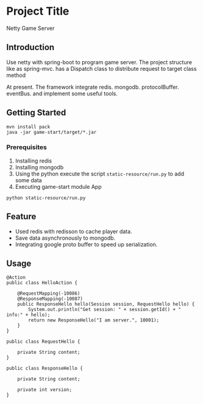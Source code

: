 # Project Title

Netty Game Server

## Introduction

Use netty with spring-boot to program game server.
The project structure like as spring-mvc. has a Dispatch class to distribute request to target class method

At present. The framework integrate redis. mongodb. protocolBuffer. eventBus. and implement some useful tools.

## Getting Started

```
mvn install pack
java -jar game-start/target/*.jar
```

### Prerequisites

1. Installing redis 
2. Installing mongodb
3. Using the python execute the script `static-resource/run.py` to add some data
4. Executing game-start module App

```
python static-resource/run.py
```

## Feature 

* Used redis with redisson to cache player data.
* Save data asynchronously to mongodb.
* Integrating google proto buffer to speed ​​up serialization.

## Usage

```
@Action
public class HelloAction {

    @RequestMapping(-10086)
    @ResponseMapping(-10087)
    public ResponseHello hello(Session session, RequestHello hello) {
        System.out.println("Get session: " + session.getId() + " info:" + hello);      
        return new ResponseHello("I am server.", 10001);
    }
}

public class RequestHello {

    private String content;
}

public class ResponseHello {

    private String content;

    private int version;
}
```